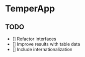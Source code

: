 # TemperApp

## TODO

- [] Refactor interfaces
- [] Improve results with table data
- [] Include internationalization